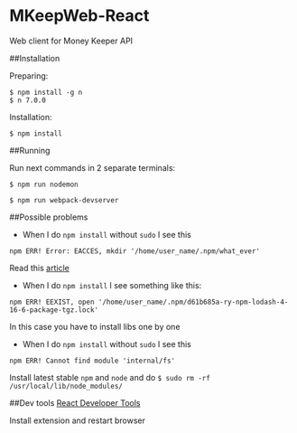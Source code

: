 # MKeepWeb-React
Web client for Money Keeper API

##Installation

Preparing:

```
$ npm install -g n
$ n 7.0.0
```

Installation:

```
$ npm install
```

##Running

Run next commands in 2 separate terminals:
```
$ npm run nodemon
```
```
$ npm run webpack-devserver
```

##Possible problems

- When I do `npm install` without `sudo` I see this
```
npm ERR! Error: EACCES, mkdir '/home/user_name/.npm/what_ever'
```
Read this [article](https://docs.npmjs.com/getting-started/fixing-npm-permissions)

- When I do `npm install` I see something like this:
```
npm ERR! EEXIST, open '/home/user_name/.npm/d61b685a-ry-npm-lodash-4-16-6-package-tgz.lock'
```
In this case you have to install libs one by one

- When I do `npm install` without `sudo` I see this
```
npm ERR! Cannot find module 'internal/fs'
```
Install latest stable `npm` and `node` and do `$ sudo rm -rf /usr/local/lib/node_modules/`

##Dev tools
[React Developer Tools](https://chrome.google.com/webstore/detail/react-developer-tools/fmkadmapgofadopljbjfkapdkoienihi?hl=en)

Install extension and restart browser

